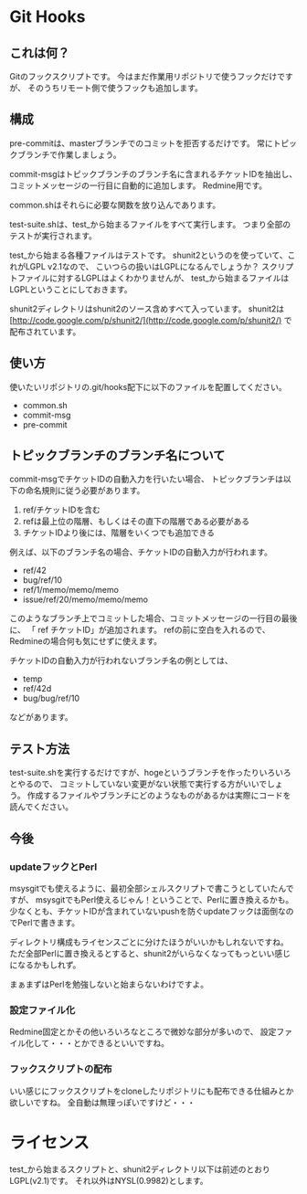 # Git Hooks

## これは何？

Gitのフックスクリプトです。
今はまだ作業用リポジトリで使うフックだけですが、
そのうちリモート側で使うフックも追加します。

## 構成

pre-commitは、masterブランチでのコミットを拒否するだけです。
常にトピックブランチで作業しましょう。

commit-msgはトピックブランチのブランチ名に含まれるチケットIDを抽出し、
コミットメッセージの一行目に自動的に追加します。
Redmine用です。

common.shはそれらに必要な関数を放り込んであります。

test-suite.shは、test_から始まるファイルをすべて実行します。
つまり全部のテストが実行されます。

test_から始まる各種ファイルはテストです。
shunit2というのを使っていて、これがLGPL v2.1なので、
こいつらの扱いはLGPLになるんでしょうか？
スクリプトファイルに対するLGPLはよくわかりませんが、
test_から始まるファイルはLGPLということにしておきます。

shunit2ディレクトリはshunit2のソース含めすべて入っています。
shunit2は [http://code.google.com/p/shunit2/](http://code.google.com/p/shunit2/) で配布されています。

## 使い方

使いたいリポジトリの.git/hooks配下に以下のファイルを配置してください。

 * common.sh
 * commit-msg
 * pre-commit

## トピックブランチのブランチ名について

commit-msgでチケットIDの自動入力を行いたい場合、
トピックブランチは以下の命名規則に従う必要があります。

 1. ref/チケットIDを含む
 1. refは最上位の階層、もしくはその直下の階層である必要がある
 1. チケットIDより後には、階層をいくつでも追加できる

例えば、以下のブランチ名の場合、チケットIDの自動入力が行われます。

 * ref/42
 * bug/ref/10
 * ref/1/memo/memo/memo
 * issue/ref/20/memo/memo/memo

このようなブランチ上でコミットした場合、コミットメッセージの一行目の最後に、
「 ref チケットID」が追加されます。
refの前に空白を入れるので、Redmineの場合何も気にせずに使えます。

チケットIDの自動入力が行われないブランチ名の例としては、

 * temp
 * ref/42d
 * bug/bug/ref/10

などがあります。

## テスト方法

test-suite.shを実行するだけですが、hogeというブランチを作ったりいろいろとやるので、
コミットしていない変更がない状態で実行する方がいいでしょう。
作成するファイルやブランチにどのようなものがあるかは実際にコードを読んでください。

## 今後

### updateフックとPerl

msysgitでも使えるように、最初全部シェルスクリプトで書こうとしていたんですが、
msysgitでもPerl使えるじゃん！ということで、Perlに置き換えるかも。
少なくとも、チケットIDが含まれていないpushを防ぐupdateフックは面倒なのでPerlで書きます。

ディレクトリ構成もライセンスごとに分けたほうがいいかもしれないですね。
ただ全部Perlに置き換えるとすると、shunit2がいらなくなってもっといい感じになるかもしれず。

まぁまずはPerlを勉強しないと始まらないわけですよ。

### 設定ファイル化

Redmine固定とかその他いろいろなところで微妙な部分が多いので、
設定ファイル化して・・・とかできるといいですね。

### フックスクリプトの配布

いい感じにフックスクリプトをcloneしたリポジトリにも配布できる仕組みとか欲しいですね。
全自動は無理っぽいですけど・・・

# ライセンス

test_から始まるスクリプトと、shunit2ディレクトリ以下は前述のとおりLGPL(v2.1)です。
それ以外はNYSL(0.9982)とします。
